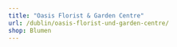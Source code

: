 ```yaml
---
title: "Oasis Florist & Garden Centre"
url: /dublin/oasis-florist-und-garden-centre/
shop: Blumen
---
```

